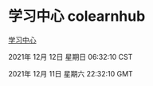 # 学习中心 colearnhub
[学习中心](http://59.174.25.102:56308/colearnhub/)

2021年 12月 12日 星期日 06:32:10 CST

2021年 12月 11日 星期六 22:32:10 GMT
